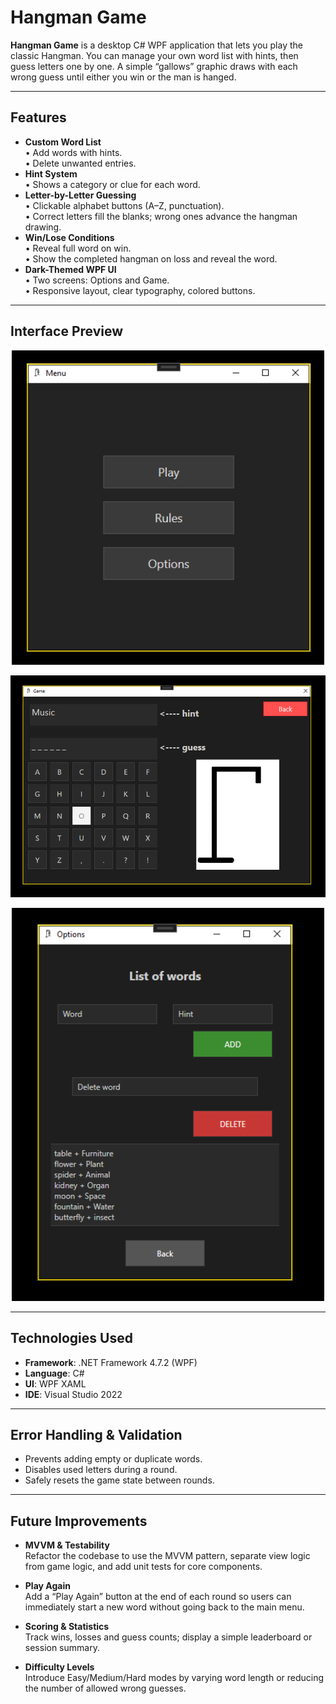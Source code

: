 # Hangman Game

**Hangman Game** is a desktop C# WPF application that lets you play the classic Hangman. You can manage your own word list with hints, then guess letters one by one. A simple “gallows” graphic draws with each wrong guess until either you win or the man is hanged.

---

## Features

- **Custom Word List**  
  • Add words with hints.  
  • Delete unwanted entries.  
- **Hint System**  
  • Shows a category or clue for each word.  
- **Letter-by-Letter Guessing**  
  • Clickable alphabet buttons (A–Z, punctuation).  
  • Correct letters fill the blanks; wrong ones advance the hangman drawing.  
- **Win/Lose Conditions**  
  • Reveal full word on win.  
  • Show the completed hangman on loss and reveal the word.  
- **Dark-Themed WPF UI**  
  • Two screens: Options and Game.  
  • Responsive layout, clear typography, colored buttons.

---

## Interface Preview

<p align="center">
  <img src="Images/HangmanMenu.png" alt="Game Menu" width="500" />
</p>
<p align="center">
  <img src="Images/HangmanGame.png" alt="Gameplay" width="700" />
</p>
<p align="center">
  <img src="Images/HangmanOptions.png" alt="Options" width="500" />
</p>

---

## Technologies Used

- **Framework**: .NET Framework 4.7.2 (WPF)  
- **Language**: C#  
- **UI**: WPF XAML
- **IDE**: Visual Studio 2022  


---

## Error Handling & Validation

- Prevents adding empty or duplicate words.  
- Disables used letters during a round.  
- Safely resets the game state between rounds.

---

## Future Improvements

- **MVVM & Testability**  
  Refactor the codebase to use the MVVM pattern, separate view logic from game logic, and add unit tests for core components.

- **Play Again**  
  Add a “Play Again” button at the end of each round so users can immediately start a new word without going back to the main menu.

- **Scoring & Statistics**  
  Track wins, losses and guess counts; display a simple leaderboard or session summary.

- **Difficulty Levels**  
  Introduce Easy/Medium/Hard modes by varying word length or reducing the number of allowed wrong guesses.



